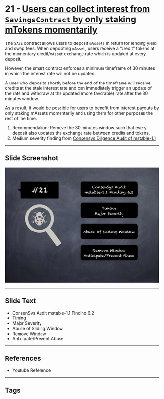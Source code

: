 
# 21 - [Users can collect interest from `SavingsContract` by only staking mTokens momentarily](./Users%20can%20collect%20interest%20from%20`SavingsContract`%20by%20only%20staking%20mTokens%20momentarily.md)

The `SAVE` contract allows users to deposit `mAssets` in return for lending yield and swap fees. When depositing `mAsset`, users receive a “credit” tokens at the momentary credit/`mAsset` exchange rate which is updated at every deposit. 

However, the smart contract enforces a minimum timeframe of 30 minutes in which the interest rate will not be updated. 

A user who deposits shortly before the end of the timeframe will receive credits at the stale interest rate and can immediately trigger an update of the rate and withdraw at the updated (more favorable) rate after the 30 minutes window. 

As a result, it would be possible for users to benefit from interest payouts by only staking mAssets momentarily and using them for other purposes the rest of the time.

1. Recommendation: Remove the 30 minutes window such that every deposit also updates the exchange rate between credits and tokens.
2. Medium severity finding from [Consensys Diligence Audit of mstable-1.1](https://consensys.net/diligence/audits/2020/07/mstable-1.1/#users-can-collect-interest-from-savingscontract-by-only-staking-mtokens-momentarily)
___
## Slide Screenshot
![021.png](../../images/7.%20Audit%20Findings%20101/021.png)
___
## Slide Text
- ConsenSys Audit mstable-1.1 Finding 6.2
- Timing
- Major Severity
- Abuse of Sliding Window
- Remove Window
- Anticipate/Prevent Abuse
___
## References
- Youtube Reference
___
## Tags

